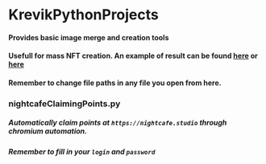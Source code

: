# KrevikPythonProjects
#### Provides basic image merge and creation tools
#### Usefull for mass NFT creation. An example of result can be found [here](https://opensea.io/collection/crypto-rpg-mobs-leveled) or [here](https://opensea.io/collection/pokemons-collectibles)
#### Remember to change file paths in any file you open from here.

### nightcafeClaimingPoints.py
##### Automatically claim points at ```https://nightcafe.studio``` through chromium automation.
##### Remember to fill in your ```login``` and ```password```


 
